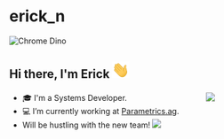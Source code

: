 # erick_n

 <!--
**UjwalKandi/UjwalKandi** is a ✨ _special_ ✨ repository because its `README.md` (this file) appears on your GitHub profile.
-->

![Chrome Dino](https://mir-s3-cdn-cf.behance.net/project_modules/max_1200/4ff07986208593.5d9a654e92f36.gif)


<h2 align="left">Hi there, I'm Erick</a> <img src="https://raw.githubusercontent.com/ABSphreak/ABSphreak/master/gifs/Hi.gif" height="30" />
 
<a href="[https://github.com/erick-parametrics)"><img align='right' src='https://github.com/UjwalKandi/UjwalKandi/blob/changes-to-readme/svg/87202985-820dcb80-c2b6-11ea-9f56-7ec461c497c3.gif' width='150"'></a></h2>



- 🎓 I'm a Systems Developer.
- 💻 I’m currently working at [Parametrics.ag](https://parametrics.ag).
- Will be hustling with the new team! <img src="https://media.giphy.com/media/WUlplcMpOCEmTGBtBW/giphy.gif" width="30">
 




